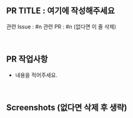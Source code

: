 ## PR TITLE : 여기에 작성해주세요
관련 Issue : #n
관련 PR : #n (없다면 이 줄 삭제)

<br/>

## PR 작업사항
- 내용을 적어주세요.

<br/>

## Screenshots (없다면 삭제 후 생략)
